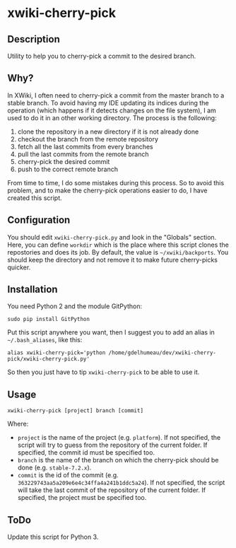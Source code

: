 xwiki-cherry-pick
=================

Description
-----
Utility to help you to cherry-pick a commit to the desired branch.

Why?
-----
In XWiki, I often need to cherry-pick a commit from the master branch to a stable branch. To avoid having my IDE updating its indices during the operation (which happens if it detects changes on the file system), I am used to do it in an other working directory. The process is the following:

1. clone the repository in a new directory if it is not already done
1. checkout the branch from the remote repository
1. fetch all the last commits from every branches
1. pull the last commits from the remote branch
1. cherry-pick the desired commit
1. push to the correct remote branch

From time to time, I do some mistakes during this process. So to avoid this problem, and to make the cherry-pick operations easier to do, I have created this script.

Configuration
-----
You should edit `xwiki-cherry-pick.py` and look in the "Globals" section. Here, you can define `workdir` which is the place where this script clones the repostories and does its job. By default, the value is `~/xwiki/backports`. You should keep the directory and not remove it to make future cherry-picks quicker.

Installation
-----
You need Python 2 and the module GitPython:

```
sudo pip install GitPython
```

Put this script anywhere you want, then I suggest you to add an alias in `~/.bash_aliases`, like this:

```
alias xwiki-cherry-pick='python /home/gdelhumeau/dev/xwiki-cherry-pick/xwiki-cherry-pick.py'
```

So then you just have to tip `xwiki-cherry-pick` to be able to use it.

Usage
-----
`xwiki-cherry-pick [project] branch [commit]`

Where:

* `project` is the name of the project (e.g. `platform`). If not specified, the script will try to guess from the repository
of the current folder. If specified, the commit id must be specified too.
* `branch` is the name of the branch on which the cherry-pick should be done (e.g. `stable-7.2.x`).
* `commit` is the id of the commit (e.g. `363229743aa5a209e6e4c34ffa4a241b1ddc5a24`). If not specified, the script will take
the last commit of the repository of the current folder. If specified, the project must be specified too.

ToDo
-----
Update this script for Python 3.

